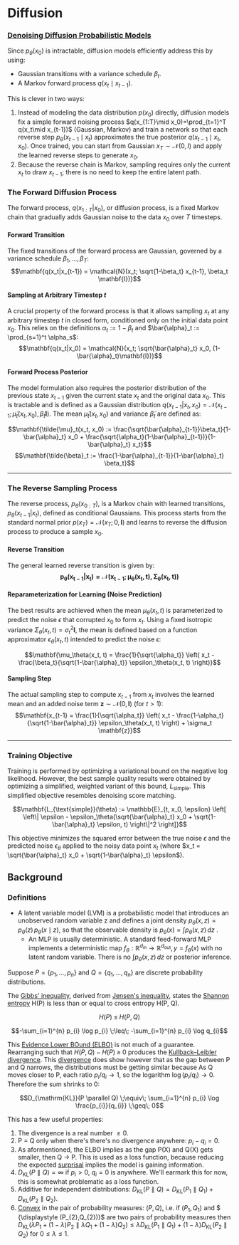 # Diffusion
### [Denoising Diffusion Probabilistic Models](https://arxiv.org/pdf/2006.11239) 

Since $p_\theta(x_{0})$ is intractable, diffusion models efficiently address this by using:
- Gaussian transitions with a variance schedule $\beta_t$.
- A Markov forward process $q(x_t \mid x_{t-1})$.

This is clever in two ways:
1. Instead of modeling the data distribution $p(x_0)$ directly, diffusion models fix a simple forward noising process $q(x_{1:T}\mid x_0)=\prod_{t=1}^T q(x_t\mid x_{t-1})$ (Gaussian, Markov) and train a network so that each reverse step $p_\theta(x_{t-1}\mid x_t)$ approximates the true posterior $q(x_{t-1}\mid x_t,x_0)$. Once trained, you can start from Gaussian $x_T\sim\mathcal N(0,I)$ and apply the learned reverse steps to generate $x_0$.
2. Because the reverse chain is Markov, sampling requires only the current $x_t$ to draw $x_{t-1}$; there is no need to keep the entire latent path.


### The Forward Diffusion Process

The forward process, $q(x_{1:T}|x_0)$, or diffusion process, is a fixed Markov chain that gradually adds Gaussian noise to the data $x_0$ over $T$ timesteps.

#### Forward Transition
The fixed transitions of the forward process are Gaussian, governed by a variance schedule $\beta_1, \ldots, \beta_T$:
$$\mathbf{q(x_t|x_{t-1}) = \mathcal{N}(x_t; \sqrt{1-\beta_t} x_{t-1}, \beta_t \mathbf{I})}$$

#### Sampling at Arbitrary Timestep $t$
A crucial property of the forward process is that it allows sampling $x_t$ at any arbitrary timestep $t$ in closed form, conditioned only on the initial data point $x_0$. This relies on the definitions $\alpha_t := 1-\beta_t$ and $\bar{\alpha}_t := \prod_{s=1}^t \alpha_s$:
$$\mathbf{q(x_t|x_0) = \mathcal{N}(x_t; \sqrt{\bar{\alpha}_t} x_0, (1-\bar{\alpha}_t)\mathbf{I})}$$

#### Forward Process Posterior
The model formulation also requires the posterior distribution of the previous state $x_{t-1}$ given the current state $x_t$ and the original data $x_0$. This is tractable and is defined as a Gaussian distribution $q(x_{t-1}|x_t, x_0) = \mathcal{N}(x_{t-1}; \tilde{\mu}_t(x_t, x_0), \tilde{\beta}_t\mathbf{I})$. The mean $\tilde{\mu}_t(x_t, x_0)$ and variance $\tilde{\beta}_t$ are defined as:

$$\mathbf{\tilde{\mu}_t(x_t, x_0) := \frac{\sqrt{\bar{\alpha}_{t-1}}\beta_t}{1-\bar{\alpha}_t} x_0 + \frac{\sqrt{\alpha_t}(1-\bar{\alpha}_{t-1})}{1-\bar{\alpha}_t} x_t}$$
$$\mathbf{\tilde{\beta}_t := \frac{1-\bar{\alpha}_{t-1}}{1-\bar{\alpha}_t} \beta_t}$$

***

### The Reverse Sampling Process

The reverse process, $p_\theta(x_{0:T})$, is a Markov chain with learned transitions, $p_\theta(x_{t-1}|x_t)$, defined as conditional Gaussians. This process starts from the standard normal prior $p(x_T) = \mathcal{N}(x_T; 0, \mathbf{I})$ and learns to reverse the diffusion process to produce a sample $x_0$.

#### Reverse Transition
The general learned reverse transition is given by:
$$\mathbf{p_\theta(x_{t-1}|x_t) = \mathcal{N}(x_{t-1};\mu_\theta(x_t, t), \Sigma_\theta(x_t, t))}$$

#### Reparameterization for Learning (Noise Prediction)
The best results are achieved when the mean $\mu_\theta(x_t, t)$ is parameterized to predict the noise $\epsilon$ that corrupted $x_0$ to form $x_t$. Using a fixed isotropic variance $\Sigma_\theta(x_t, t) = \sigma_t^2 \mathbf{I}$, the mean is defined based on a function approximator $\epsilon_\theta(x_t, t)$ intended to predict the noise $\epsilon$:

$$\mathbf{\mu_\theta(x_t, t) = \frac{1}{\sqrt{\alpha_t}} \left( x_t - \frac{\beta_t}{\sqrt{1-\bar{\alpha}_t}} \epsilon_\theta(x_t, t) \right)}$$

#### Sampling Step
The actual sampling step to compute $x_{t-1}$ from $x_t$ involves the learned mean and an added noise term $\mathbf{z} \sim \mathcal{N}(0, \mathbf{I})$ (for $t > 1$):
$$\mathbf{x_{t-1} = \frac{1}{\sqrt{\alpha_t}} \left( x_t - \frac{1-\alpha_t}{\sqrt{1-\bar{\alpha}_t}} \epsilon_\theta(x_t, t) \right) + \sigma_t \mathbf{z}}$$

***

### Training Objective

Training is performed by optimizing a variational bound on the negative log likelihood. However, the best sample quality results were obtained by optimizing a simplified, weighted variant of this bound, $L_{\text{simple}}$. This simplified objective resembles denoising score matching.

$$\mathbf{L_{\text{simple}}(\theta) := \mathbb{E}_{t, x_0, \epsilon} \left[ \left\| \epsilon - \epsilon_\theta(\sqrt{\bar{\alpha}_t} x_0 + \sqrt{1-\bar{\alpha}_t} \epsilon, t) \right\|^2 \right]}$$

This objective minimizes the squared error between the true noise $\epsilon$ and the predicted noise $\epsilon_\theta$ applied to the noisy data point $x_t$ (where $x_t = \sqrt{\bar{\alpha}_t} x_0 + \sqrt{1-\bar{\alpha}_t} \epsilon$).

## Background
### Definitions
- A latent variable model (LVM) is a probabilistic model that introduces an unobserved random variable z and defines a joint density $p_\theta(x,z)=p_\theta(z)\,p_\theta(x\mid z)$, so that the observable density is $p_\theta(x)=\int p_\theta(x,z)\,dz$ .
    - An MLP is usually deterministic. A standard feed-forward MLP implements a deterministic map
$f_\theta:\mathbb{R}^{d_{\mathrm{in}}}\to \mathbb{R}^{d_{\mathrm{out}}}, y=f_\theta(x)$ with no latent random variable. There is no $\int p_\theta(x,z)\,dz$ or posterior inference.







Suppose $P = \{p_{1}, \ldots, p_{n}\}$ and $Q = \{q_{1}, \ldots, q_{n}\}$ are discrete probability distributions. 

The [Gibbs' inequality](https://en.wikipedia.org/wiki/Gibbs%27_inequality), derived from [Jensen's inequality](https://en.wikipedia.org/wiki/Jensen%27s_inequality#Probabilistic_form), states the [Shannon entropy](https://en.wikipedia.org/wiki/Entropy_(information_theory)#) H(P) is less than or equal to cross entropy H(P, Q). 
```math
H(P) \;\leq\; H(P, Q)
```
```math
-\sum_{i=1}^{n} p_{i} \log p_{i} \;\leq\; -\sum_{i=1}^{n} p_{i} \log q_{i}
```
This [Evidence Lower BOund (ELBO)](https://en.wikipedia.org/wiki/Evidence_lower_bound) is not much of a guarantee. Rearranging such that $H(P, Q) - H(P) \;\geq\; 0$ produces the [Kullback–Leibler divergence](https://en.wikipedia.org/wiki/Kullback–Leibler_divergence). This [divergence](https://en.wikipedia.org/wiki/Divergence_(statistics)) does show however that as the gap between P and Q narrows, the distributions must be getting similar because As Q moves closer to P, each ratio $p_i/q_i \to 1$, so the logarithm $\log(p_i/q_i) \to 0$. Therefore the sum shrinks to 0: 

```math
D_{\mathrm{KL}}(P \parallel Q) \;\equiv\; \sum_{i=1}^{n} p_{i} \log \frac{p_{i}}{q_{i}} \;\geq\; 0
```
This has a few useful properties:
1. The divergence is a real number $\ge 0$. 
2. P $=$ Q only when there's there's no divergence anywhere: $p_i - q_i = 0$.
3. As aformentioned, the ELBO implies as the gap P(X) and Q(X) gets smaller, then Q -> P. This is used as a loss function, because reducing the expected [surprisal](https://en.wikipedia.org/wiki/Information_content) implies the model is gaining information.
4. $D_{\mathrm{KL}}(P \parallel Q) = \infty$ if $p_i > 0,\ q_i = 0$ is anywhere. We'll earmark this for now, this is somewhat problematic as a loss function.
5. Additive for independent distributions: 
${\displaystyle D_{\text{KL}}(P\parallel Q)=D_{\text{KL}}(P_{1}\parallel Q_{1})+D_{\text{KL}}(P_{2}\parallel Q_{2}).}$
6. [Convex](https://en.wikipedia.org/wiki/Convex_function) in the pair of probability measures: ${\displaystyle (P,Q)}$, i.e. if ${\displaystyle (P_{1},Q_{1})}$ and $ {\displaystyle (P_{2},Q_{2})}$ are two pairs of probability measures then ${\displaystyle D_{\text{KL}}(\lambda P_{1}+(1-\lambda )P_{2}\parallel \lambda Q_{1}+(1-\lambda )Q_{2})\leq \lambda D_{\text{KL}}(P_{1}\parallel Q_{1})+(1-\lambda )D_{\text{KL}}(P_{2}\parallel Q_{2}){\text{ for }}0\leq \lambda \leq 1.}$